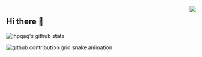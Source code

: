 <img align="right" src="https://count.getloli.com/get/@:lhpqaq?theme=rule34">

## Hi there 👋

<!--
**lhpqaq/lhpqaq** is a ✨ _special_ ✨ repository because its `README.md` (this file) appears on your GitHub profile.

Here are some ideas to get you started:

- 🔭 I’m currently working on ...
- 🌱 I’m currently learning ...
- 👯 I’m looking to collaborate on ...
- 🤔 I’m looking for help with ...
- 💬 Ask me about ...
- 📫 How to reach me: ...
- 😄 Pronouns: ...
- ⚡ Fun fact: ...
-->

![lhpqaq's github stats](https://github-readme-stats.vercel.app/api?username=lhpqaq\&rank_icon=github&theme=vue)

<picture>
  <source media="(prefers-color-scheme: dark)" srcset="https://raw.githubusercontent.com/lhpqaq/lhpqaq/output/github-contribution-grid-snake-dark.svg">
  <source media="(prefers-color-scheme: light)" srcset="https://raw.githubusercontent.com/lhpqaq/lhpqaq/output/github-contribution-grid-snake.svg">
  <img alt="github contribution grid snake animation" src="https://raw.githubusercontent.com/lhpqaq/lhpqaq/output/github-contribution-grid-snake.svg">
</picture>
